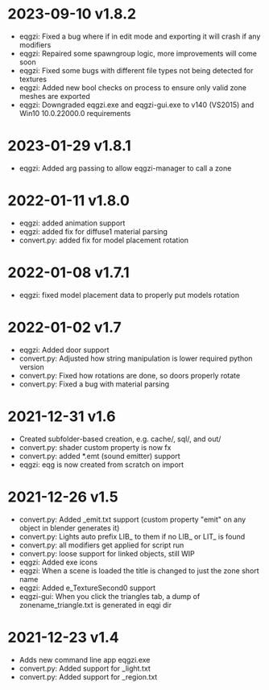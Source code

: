 # 2023-09-10 v1.8.2
- eqgzi: Fixed a bug where if in edit mode and exporting it will crash if any modifiers
- eqgzi: Repaired some spawngroup logic, more improvements will come soon
- eqgzi: Fixed some bugs with different file types not being detected for textures
- eqgzi: Added new bool checks on process to ensure only valid zone meshes are exported
- eqgzi: Downgraded eqgzi.exe and eqgzi-gui.exe to v140 (VS2015) and Win10 10.0.22000.0 requirements

# 2023-01-29 v1.8.1
- eqgzi: Added arg passing to allow eqgzi-manager to call a zone
# 2022-01-11 v1.8.0
- eqgzi: added animation support
- eqgzi: added fix for diffuse1 material parsing
- convert.py: added fix for model placement rotation

# 2022-01-08 v1.7.1
- eqgzi: fixed model placement data to properly put models rotation

# 2022-01-02 v1.7
- eqgzi: Added door support
- convert.py: Adjusted how string manipulation is lower required python version
- convert.py: Fixed how rotations are done, so doors properly rotate
- convert.py: Fixed a bug with material parsing

# 2021-12-31 v1.6
- Created subfolder-based creation, e.g. cache/, sql/, and out/
- convert.py: shader custom property is now fx
- convert.py: added *.emt (sound emitter) support
- eqgzi: eqg is now created from scratch on import

# 2021-12-26 v1.5
- convert.py: Added _emit.txt support (custom property "emit" on any object in blender generates it)
- convert.py: Lights auto prefix LIB_ to them if no LIB_ or LIT_ is found
- convert.py: all modifiers get applied for script run
- convert.py: loose support for linked objects, still WIP
- eqgzi: Added exe icons
- eqgzi: When a scene is loaded the title is changed to just the zone short name
- eqgzi: Added e_TextureSecond0 support
- eqgzi-gui: When you click the triangles tab, a dump of zonename_triangle.txt is generated in eqgi dir



# 2021-12-23 v1.4
- Adds new command line app eqgzi.exe
- convert.py: Added support for _light.txt
- convert.py: Added support for _region.txt